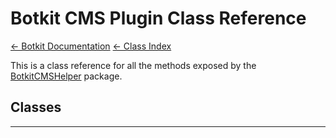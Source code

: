 # Botkit CMS Plugin Class Reference

[&larr; Botkit Documentation](../core.md) [&larr; Class Index](index.md) 

This is a class reference for all the methods exposed by the [BotkitCMSHelper](https://github.com/howdyai/botkit/tree/master/packages/BotkitCMSHelper) package.

## Classes




---


